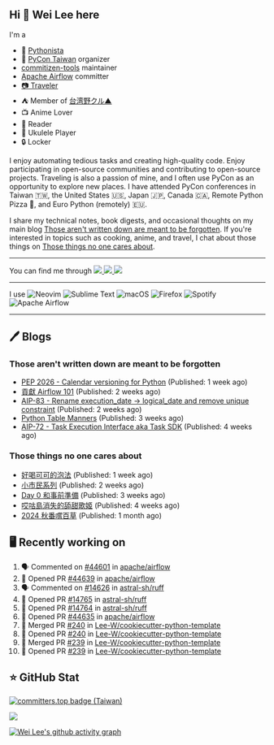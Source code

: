 ## Hi 👋 Wei Lee here

I'm a

* 🐍 [Pythonista](https://pycon-note.wei-lee.me/)
* 🐍 [PyCon Taiwan](https://tw.pycon.org/) organizer
* [commitizen-tools](https://github.com/commitizen-tools) maintainer
* [Apache Airflow](https://github.com/apache/airflow/) committer
* [📷 Traveler](https://travlog.wei-lee.me/)
* ⛺ Member of [台湾野クル▲](https://twitter.com/Taiwannokuru)
* 📺 Anime Lover
* 📖 Reader
* 🎵 Ukulele Player
* 🔒 Locker

I enjoy automating tedious tasks and creating high-quality code. Enjoy participating in open-source communities and contributing to open-source projects. Traveling is also a passion of mine, and I often use PyCon as an opportunity to explore new places. I have attended PyCon conferences in Taiwan 🇹🇼, the United States 🇺🇸, Japan 🇯🇵, Canada 🇨🇦, Remote Python Pizza 🍕, and Euro Python (remotely) 🇪🇺.

I share my technical notes, book digests, and occasional thoughts on my main blog [Those aren't written down are meant to be forgotten](https://blog.wei-lee.me/). If you're interested in topics such as cooking, anime, and travel, I chat about those things on [Those things no one cares about](https://travlog.wei-lee.me/).


---

<p align="left">
You can find me through
  <a href="https://in.linkedin.com/in/clleew" target="blank">
    <img src="https://img.shields.io/badge/LinkedIn-0077B5?style=for-the-badge&logo=linkedin&logoColor=white" />
  </a>
  <a href="https://twitter.com/clleew" target="blank">
    <img src="https://img.shields.io/badge/Twitter-1DA1F2?style=for-the-badge&logo=twitter&logoColor=white" />
  </a>
  <a href="https://github.com/Lee-W/" target="blank">
    <img src="https://img.shields.io/badge/GitHub-100000?style=for-the-badge&logo=github&logoColor=white" />
  </a>
</p>

---

I use ![Neovim](https://img.shields.io/badge/NeoVim-%2357A143.svg?&style=for-the-badge&logo=neovim&logoColor=white) ![Sublime Text](https://img.shields.io/badge/sublime_text-%23575757.svg?style=for-the-badge&logo=sublime-text&logoColor=important) ![macOS](https://img.shields.io/badge/mac%20os-000000?style=for-the-badge&logo=macos&logoColor=F0F0F0) ![Firefox](https://img.shields.io/badge/Firefox-FF7139?style=for-the-badge&logo=Firefox-Browser&logoColor=white) ![Spotify](https://img.shields.io/badge/Spotify-1ED760?style=for-the-badge&logo=spotify&logoColor=white) ![Apache Airflow](https://img.shields.io/badge/Apache%20Airflow-017CEE?style=for-the-badge&logo=Apache%20Airflow&logoColor=white)

---


## 🖊️ Blogs

### Those aren't written down are meant to be forgotten

* [PEP 2026 - Calendar versioning for Python](https://blog.wei-lee.me/posts/tech/2024/11/pep-2026) (Published: 1 week ago)
* [貢獻 Airflow 101](https://blog.wei-lee.me/posts/tech/2024/11/airflow-contribution-101) (Published: 2 weeks ago)
* [AIP-83 - Rename execution_date -&gt; logical_date and remove unique constraint](https://blog.wei-lee.me/posts/tech/2024/11/aip-83) (Published: 2 weeks ago)
* [Python Table Manners](https://blog.wei-lee.me/posts/tech/2024/11/python-table-manners-series-2024-2025-edition) (Published: 3 weeks ago)
* [AIP-72 - Task Execution Interface aka Task SDK](https://blog.wei-lee.me/posts/tech/2024/11/aip-72) (Published: 4 weeks ago)

### Those things no one cares about
 
 * [好喝可可的泡法](https://travlog.wei-lee.me/posts/cook/2024/11/tasty-cocoa) (Published: 1 week ago)
 * [小市民系列](https://travlog.wei-lee.me/posts/review/2024/11/Shoushimin) (Published: 2 weeks ago)
 * [Day 0 和事前準備](https://travlog.wei-lee.me/posts/travel/2024/11/2024-mt-fugi-biking-day-0) (Published: 3 weeks ago)
 * [哎咕島消失的舔甜歌姬](https://travlog.wei-lee.me/posts/review/2024/11/egumi-legacy) (Published: 4 weeks ago)
 * [2024 秋番嚐百草](https://travlog.wei-lee.me/posts/review/2024/11/what-i-will-watch-in-2024-fall) (Published: 1 month ago)

## 🖥️ Recently working on

1. 🗣 Commented on [#44601](https://github.com/apache/airflow/issues/44601#issuecomment-2516821879) in [apache/airflow](https://github.com/apache/airflow)
2. 💪 Opened PR [#44639](https://github.com/apache/airflow/pull/44639) in [apache/airflow](https://github.com/apache/airflow)
3. 🗣 Commented on [#14626](https://github.com/astral-sh/ruff/issues/14626#issuecomment-2516441838) in [astral-sh/ruff](https://github.com/astral-sh/ruff)
4. 💪 Opened PR [#14765](https://github.com/astral-sh/ruff/pull/14765) in [astral-sh/ruff](https://github.com/astral-sh/ruff)
5. 💪 Opened PR [#14764](https://github.com/astral-sh/ruff/pull/14764) in [astral-sh/ruff](https://github.com/astral-sh/ruff)
6. 💪 Opened PR [#44635](https://github.com/apache/airflow/pull/44635) in [apache/airflow](https://github.com/apache/airflow)
7. 🎉 Merged PR [#240](https://github.com/Lee-W/cookiecutter-python-template/pull/240) in [Lee-W/cookiecutter-python-template](https://github.com/Lee-W/cookiecutter-python-template)
8. 💪 Opened PR [#240](https://github.com/Lee-W/cookiecutter-python-template/pull/240) in [Lee-W/cookiecutter-python-template](https://github.com/Lee-W/cookiecutter-python-template)
9. 🎉 Merged PR [#239](https://github.com/Lee-W/cookiecutter-python-template/pull/239) in [Lee-W/cookiecutter-python-template](https://github.com/Lee-W/cookiecutter-python-template)
10. 💪 Opened PR [#239](https://github.com/Lee-W/cookiecutter-python-template/pull/239) in [Lee-W/cookiecutter-python-template](https://github.com/Lee-W/cookiecutter-python-template)


## ⭐ GitHub Stat

[![committers.top badge (Taiwan)](https://user-badge.committers.top/taiwan_public/Lee-W.svg)](https://user-badge.committers.top/taiwan_public/Lee-W)

[![](https://github-readme-stats.vercel.app/api?username=Lee-W&show_icons=true&hide_title=true&cache_seconds=86400)](https://github.com/anuraghazra/github-readme-stats)

[![Wei Lee's github activity graph](https://github-readme-activity-graph.vercel.app/graph?username=Lee-W&theme=dracula)](https://github.com/ashutosh00710/github-readme-activity-graph)
